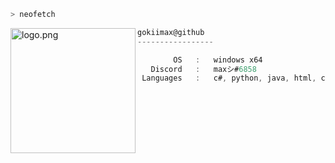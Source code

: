 ```zsh
> neofetch
```

<img align="left" src="https://raw.githubusercontent.com/ecriminal/ecriminal/main/assets/cannabis.png" alt="logo.png" width="200" />

```csharp
gokiimax@github
-----------------

        OS   :   windows x64
   Discord   :   maxシ#6858
 Languages   :   c#, python, java, html, css, js

```
